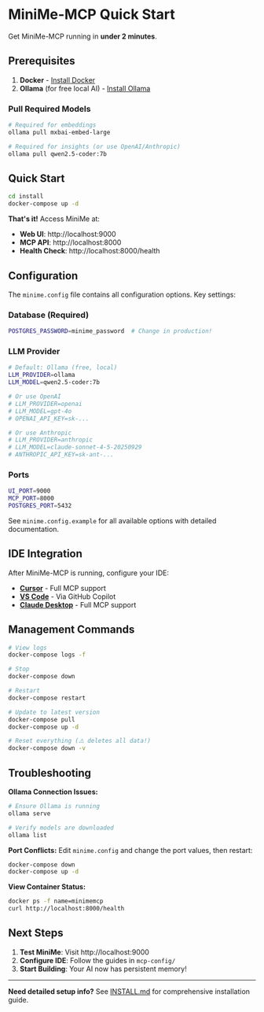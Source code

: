 # MiniMe-MCP Quick Start

Get MiniMe-MCP running in **under 2 minutes**.

## Prerequisites

1. **Docker** - [Install Docker](https://docs.docker.com/get-docker/)
2. **Ollama** (for free local AI) - [Install Ollama](https://ollama.ai)

### Pull Required Models

```bash
# Required for embeddings
ollama pull mxbai-embed-large

# Required for insights (or use OpenAI/Anthropic)
ollama pull qwen2.5-coder:7b
```

## Quick Start

```bash
cd install
docker-compose up -d
```

**That's it!** Access MiniMe at:
- **Web UI**: http://localhost:9000
- **MCP API**: http://localhost:8000
- **Health Check**: http://localhost:8000/health

## Configuration

The `minime.config` file contains all configuration options. Key settings:

### Database (Required)
```bash
POSTGRES_PASSWORD=minime_password  # Change in production!
```

### LLM Provider
```bash
# Default: Ollama (free, local)
LLM_PROVIDER=ollama
LLM_MODEL=qwen2.5-coder:7b

# Or use OpenAI
# LLM_PROVIDER=openai
# LLM_MODEL=gpt-4o
# OPENAI_API_KEY=sk-...

# Or use Anthropic
# LLM_PROVIDER=anthropic
# LLM_MODEL=claude-sonnet-4-5-20250929
# ANTHROPIC_API_KEY=sk-ant-...
```

### Ports
```bash
UI_PORT=9000
MCP_PORT=8000
POSTGRES_PORT=5432
```

See `minime.config.example` for all available options with detailed documentation.

## IDE Integration

After MiniMe-MCP is running, configure your IDE:

- **[Cursor](mcp-config/cursor/README.md)** - Full MCP support
- **[VS Code](mcp-config/vscode/README.md)** - Via GitHub Copilot
- **[Claude Desktop](mcp-config/claude-code/README.md)** - Full MCP support

## Management Commands

```bash
# View logs
docker-compose logs -f

# Stop
docker-compose down

# Restart
docker-compose restart

# Update to latest version
docker-compose pull
docker-compose up -d

# Reset everything (⚠️ deletes all data!)
docker-compose down -v
```

## Troubleshooting

**Ollama Connection Issues:**
```bash
# Ensure Ollama is running
ollama serve

# Verify models are downloaded
ollama list
```

**Port Conflicts:**
Edit `minime.config` and change the port values, then restart:
```bash
docker-compose down
docker-compose up -d
```

**View Container Status:**
```bash
docker ps -f name=minimemcp
curl http://localhost:8000/health
```

## Next Steps

1. **Test MiniMe**: Visit http://localhost:9000
2. **Configure IDE**: Follow the guides in `mcp-config/`
3. **Start Building**: Your AI now has persistent memory!

---

**Need detailed setup info?** See [INSTALL.md](INSTALL.md) for comprehensive installation guide.
